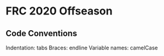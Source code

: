 # FRC 2020 Offseason

## Code Conventions
Indentation: tabs
Braces: endline
Variable names: camelCase
